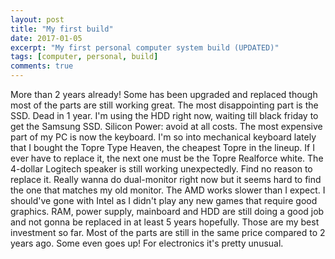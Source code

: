 ```yaml
---
layout: post
title: "My first build"
date: 2017-01-05
excerpt: "My first personal computer system build (UPDATED)"
tags: [computer, personal, build]
comments: true
---
```


More than 2 years already! Some has been upgraded and replaced though most of the parts are still working great. 
The most disappointing part is the SSD. Dead in 1 year. I'm using the HDD right now, waiting till black friday to get the Samsung SSD. Silicon Power: avoid at all costs. 
The most expensive part of my PC is now the keyboard. I'm so into mechanical keyboard lately that I bought the Topre Type Heaven, the cheapest Topre in the lineup. If I ever have to replace it, the next one must be the Topre Realforce white. 
The 4-dollar Logitech speaker is still working unexpectedly. Find no reason to replace it. 
Really wanna do dual-monitor right now but it seems hard to find the one that matches my old monitor. 
The AMD works slower than I expect. I should've gone with Intel as I didn't play any new games that require good graphics. RAM, power supply, mainboard and HDD are still doing a good job and not gonna be replaced in at least 5 years hopefully. 
Those are my best investment so far. Most of the parts are still in the same price compared to 2 years ago. Some even goes up! For electronics it's pretty unusual.
